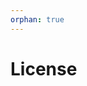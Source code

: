 ```yaml
---
orphan: true
---
```


# License

```{include} ../LICENSE

```
                                                                                                                                                                             